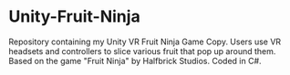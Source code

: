 # Unity-Fruit-Ninja
Repository containing my Unity VR Fruit Ninja Game Copy. Users use VR headsets and controllers to slice various fruit that pop up around them. Based on the game "Fruit Ninja" by Halfbrick Studios. Coded in C#.
